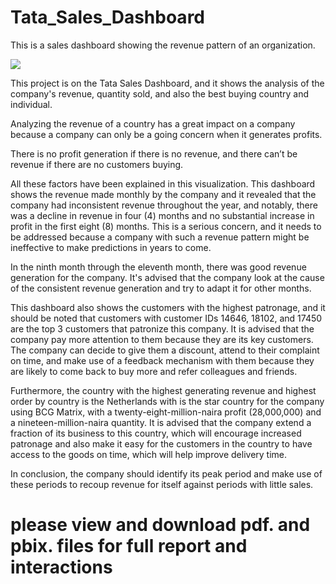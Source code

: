 # Tata_Sales_Dashboard
This is a sales dashboard showing the revenue pattern of an organization.

![](./TATA_dashboard.JPEG)

This project is on the Tata Sales Dashboard, and it shows the analysis of the company's revenue, quantity sold, and also the best buying country and individual.

Analyzing the revenue of a country has a great impact on a company because a company can only be a going concern when it generates profits.

There is no profit generation if there is no revenue, and there can’t be revenue if there are no customers buying.

All these factors have been explained in this visualization.
This dashboard shows the revenue made monthly by the company and it revealed that the company had inconsistent revenue throughout the year, and notably, there was a decline in revenue in four (4) months and no substantial increase in profit in the first eight (8) months. This is a serious concern, and it needs to be addressed because a company with such a revenue pattern might be ineffective to make predictions in years to come.

In the ninth month through the eleventh month, there was good revenue generation for the company. It's advised that the company look at the cause of the consistent revenue generation and try to adapt it for other months.

This dashboard also shows the customers with the highest patronage, and it should be noted that customers with customer IDs 14646, 18102, and 17450 are the top 3 customers that patronize this company. It is advised that the company pay more attention to them because they are its key customers. The company can decide to give them a discount, attend to their complaint on time, and make use of a feedback mechanism with them because they are likely to come back to buy more and refer colleagues and friends.

Furthermore, the country with the highest generating revenue and highest order by country is the Netherlands with is the star country for the company using BCG Matrix, with a twenty-eight-million-naira profit (28,000,000) and a nineteen-million-naira quantity. It is advised that the company extend a fraction of its business to this country, which will encourage increased patronage and also make it easy for the customers in the country to have access to the goods on time, which will help improve delivery time.

In conclusion, the company should identify its peak period and make use of these periods to recoup revenue for itself against periods with little sales.

# please view and download pdf. and pbix. files for full report and interactions
